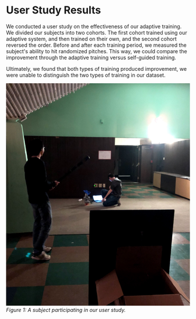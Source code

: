 # User Study Results

We conducted a user study on the effectiveness of our adaptive training. We
divided our subjects into two cohorts. The first cohort trained using our
adaptive system, and then trained on their own, and the second cohort reversed
the order. Before and after each training period, we measured the subject's
ability to hit randomized pitches. This way, we could compare the improvement
through the adaptive training versus self-guided training.

Ultimately, we found that both types of training produced improvement, we were
unable to distinguish the two types of training in our dataset.

<span class="image main">![](assets/images/user-study.jpg) *Figure 1:
A subject participating in our user study.*</span>
